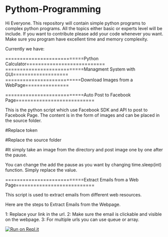 # Pythom-Programming
Hi Everyone. This repository will contain simple python programs to complex python programs. All the topics either basic or experts level will be include. If you want to contribute please add your code whenever you want. Make sure you program have excellent time and memory complexity.

Currently we have:

===========================Python Calculator===========================
===========================Managment System with GUI===================
==========================Download Images from a WebPage===============

===========================Auto Post to Facebook Page===========================

This is the python script which use Facebook SDK and API to post to Facebook Page. The content is in the form of images and can be placed in the source folder.

#Replace token

#Replace the source folder

#It simply take an image from the directory and post image one by one after the pause.

You can change the add the pause as you want by changing time.sleep(int) function. Simply replace the value.

===========================Extract Emails from a Web Page===========================


This script is used to extract emails from different web resources.

Here are the steps to Extract Emails from the Webpage.

1: Replace your link in the url. 2: Make sure the email is clickable and visible on the webpage. 3: For multiple urls you can use queue or array.


[![Run on Repl.it](https://repl.it/badge/github/muhamdasim/Pythom-Programming)](https://repl.it/github/muhamdasim/Pythom-Programming)
